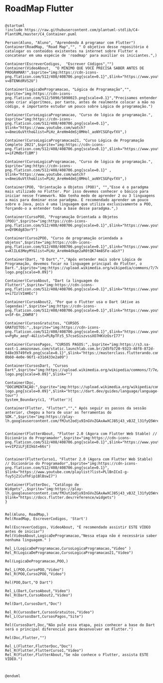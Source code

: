 # RoadMap Flutter

<!-- ![Diagram Image Link](https://www.plantuml.com/plantuml/svg/pLTBRnl94RxhLzGEWjW6E4DoI8cI0I5BKzGZ4aMQb1Jx91IdYwDUzqoFktiehu8zvH0amFu8Om-BFUJaMwxpnz8zeo6eXv9Da5W1RB4VKr_NLu_gwc-rGMNoH6nymzD8v8pWofXClsus5Lu7CJTN-JpNf2AP6afD4CcacGbCdOol3HDytXnq_ObREX-TD1FKXfHTkXnO2UGfgI1p-1iJKbgcB_iYJsK3lFBNSuDCKShiFmbzo9IC5IQem1u4-o8t5irxjR42UpcLo4QOMK4t0Zlq6fx3WJ78-NTa-5828wq956LISrDyKLn2yGj4Q538s89B3IMXuk_C3kaJruuSQKWHk1seb0neELTKwm3a92m2fMWd2UG90kci-2NY18pWXPB84inUG8OA0VDFNF3gA9xoYAF33xp6guqrCaCTALgI6aZ6OwaR05wz18FYIxdewAqRu88palsvp8txV0oZuiVJez4OtfuFuM8yAFuAa-bmS3Jhmwp_PZY5_kdPS0PxGxiyFfZsH_tfDrxZDpfJtD2knvFuTUtnYAK-joordwLni11etAnq-MOxR7PRs-v_hxKLsFq_wWW5xRQ2zWyMJl3qmwvN0rrVNmVVMmNpEPNIrsYYgzyjTz-S3K-FsVHY5fvxT-nm8cCUuHvDRjqVeGkHa-ABMtRMhJUAdukVPENm_uJ2PckdLVvfXPq79Bo9eeXhJ5n8k6XdL8QXX4WvJwA8fIh-PXBdg4mgC9WQgsVfMQUa8XI9axHIGaPE11AhBwGMel9cmyKXJwoq4oOWRNA62lB48kQHl0swDURPElFWhja6kTAoijrTovKRJbey2TG0WFzo5C2l38FjXFXMVc7CbVojuDhiJauERoxxYWwJBajctxL6Xr9SeZnzFvWTx7zSBjvTU8rVGJnihwW_5Jema4aco4W8Ms7xkVA0xuSZDbTd_Cte_zcXy1KzEXcFBSsnufIQMrSXZ5qzbnhSxYjNussI3hKcbqIohBCiJX0Iv1fommM_GUQohIxQ0Koa0gvBqoqfgSh-5KMahFoy-AnvLE7SrcW5AJdyXSA4hgNw4C2fKyLGUeMG42jzWDMDfI04cKC7h8tY76DADLJAL91C9jnT5WvnfMm0nLz0aJMUXN3Qrc3tIu24t-CINQ7Xsl7D4rmTbC37d6h6G9yYaMk-nAhs89IsN4XL_8mfaxwpvAgU6SdGpkUe2TXTpHxBiSejTrFeraaCxtlekTBfxVlMCOktErAzVoITmef3ENwGDY0T6LQHaHMPvw9nB8vEjZeZ-dxq_c4IVVX88KvRvkrnhvjip_R9nmDzZ-uUAkEI2DoWl2IzVbPyMRlDN71MyVLaXMoiKcLHNc7fUjXPiwGHpr00MoLP0sHvOF24tV9CI6J1DV_04s8S0wdYffjbRjQq5aXagfkzPe-Q3iSNCfPtRDZQ-U6XN-iMo7Coy79DopNTdYqaUU_eHbmS9OV3w2dLGvTOKfMfl58OSersLd7g6xuaG0s2OXUa-jdeRExxM-bb-EuFq-r7wEW3XIRdHcgNP-VJsNW6jjCyEpyw6yzUUurdKdeIJvUNI1yNVhVEfsbsjd-pURdPYpJDkBvPQlrkt3iylhWPQtNKwpr6ReBnEh59_-2VaDATGADFg8tV3Z316vdYjIxLqiOn30JcQNGbSEuMWxbgXcnpCU-5BN-d4tRyxlPYsz_kXSpVx6vJPwVNtLdGphyoGVNgYWHg7IogI7AblpuYo-U2HyrCIPP7HZUftMr7Ez6ctvfljVmkjSZVsLgqVUgqMRVJeH1REu-PuhR0L1Dmi_zbpjSixpv_zcJaaduyE1yDJy_wnP-BFurVVnKrQbJcYXsZPJFEEIFT55WLdjN0Dp9NpduRKnBrWxT-jxug5-iPF7W1lfWPY_-Y-kp1xlhZpxlVIMZDjU4AXhEp8LmKF-uDnx1wdTGTZbSXhm4zzlZoJabh13AO8QJ5J-NxEQN8hXQV5PUWSKxAhgHNTngJm8CI__BaqJVT4_rj5L6rwFJV40tRjN0f-wYak_zhfTouRcngoVhKrLvuVxFSAeE_lbnhl79nxJhoqFtKaFUtmplxQxkw0hUnlH9TMxzVP6yJi5RYuQUkPDtxRFqZbq9UsTTckI1OURhkDkiUUTKdtbv8cbJn6UHw5y0NfCXEKDpslAGfNKgnjDAKhFfmgyEtbB8y4Vy0) -->

```plantuml

@startuml
!include https://raw.githubusercontent.com/plantuml-stdlib/C4-PlantUML/master/C4_Container.puml

Person(Aluno, "Aluno", "Aprendendo A programar com Flutter")
Container(RoadMap, "Road Map","", " O objetivo desse repositório é catalogar os conteúdos existentes na internet sobre Flutter e concatenar em uma espécie de 'roadmap' para auxiliar os iniciantes.",)

Container(EscreverCodigos,  "Escrever Códigos","")
Container(VideoAbout,  "O MÍNIMO QUE VOCÊ PRECISA SABER ANTES DE PROGRAMAR!",$sprite="img:https://cdn-icons-png.flaticon.com/512/408/408706.png{scale=0.1}",$link="https://www.youtube.com/watch?v=BTENKdRVS2U")

Container(LogicaDeProgramacao, "Lógica de Programação","", $sprite="img:https://cdn-icons-png.flaticon.com/512/5090/5090023.png{scale=0.1}","Precisamos entender como criar algorítmos, por tanto, antes de realmente colocar a mão no código, é importante estudar um pouco sobre Lógica de programação.")

Container(CursoLogicaProgramacao, "Curso de lógica de programação.",   $sprite="img:https://cdn-icons-png.flaticon.com/512/408/408706.png{scale=0.1}", $link="https://www.youtube.com/watch?v=8mei6uVttho&list=PLHz_AreHm4dmSj0MHol_aoNYCSGFqvfXV",)

Container(CursoLogicaProgramacao21, "Curso Lógica de Programação Completo 2021",$sprite="img:https://cdn-icons-png.flaticon.com/512/408/408706.png{scale=0.1}",$link="https://www.youtube.com/watch?v=iF2MdbrTiBM")

Container(CursoLogicaProgramacao, "Curso de lógica de programação.",   $sprite="img:https://cdn-icons-png.flaticon.com/512/408/408706.png{scale=0.1}" , $link="https://www.youtube.com/watch?v=8mei6uVttho&list=PLHz_AreHm4dmSj0MHol_aoNYCSGFqvfXV",)

Container(POO, "Orientação a Objetos (POO)", "","Esse é o paradgma mais utilizado no Flutter. Por isso devemos conhecer o básico para iniciar nesse framework. Não tenha medo de aprender 2 ou 3 linguagens a mais para dominar esse paradgma. É recomendado aprender um pouco sobre o Java, pois é uma linguagem que utiliza exclusivamente a POO, forçando-o a entender toda a base desse paradgma.",)

Container(CursoPOO, "Programação Orientada a Objetos (POO)",$sprite="img:https://cdn-icons-png.flaticon.com/512/408/408706.png{scale=0.1}",$link="https://www.youtube.com/watch?v=QY0Kdg83orY")

Container(Curso2POO, "Curso de programação oriendada a objetos",$sprite="img:https://cdn-icons-png.flaticon.com/512/408/408706.png{scale=0.1}",$link="https://www.youtube.com/watch?v=KlIL63MeyMY&list=PLHz_AreHm4dkqe2aR0tQK74m8SFe-aGsY")

Container(Dart, "O Dart","","Após entender mais sobre Lógica de Programação, devemos focar na linguagem principal do Flutter, o Dart.",$sprite="img:https://upload.wikimedia.org/wikipedia/commons/7/7e/Dart-logo.png{scale=0.09}")

Container(CursoAbout, "Dart (a linguagem do Flutter)",$sprite="img:https://cdn-icons-png.flaticon.com/512/408/408706.png{scale=0.1}",$link="https://www.youtube.com/watch?v=i7IzlVImHEc")

Container(CursoAbout2, "Por que o Flutter usa o Dart (Ative as legendas)",$sprite="img:https://cdn-icons-png.flaticon.com/512/408/408706.png{scale=0.1}",$link="https://www.youtube.com/watch?v=5F-6n_2XWR8")

Container(CursosGratuitos, "CURSOS GRATUITOS:",,$sprite="img:https://cdn-icons-png.flaticon.com/512/408/408706.png{scale=0.1}",$link="https://www.youtube.com/watch?v=PgRv_aeqf-4&list=PLRpTFz5_57cseSiszvssXO7HKVzOsrI77")

Container(CursosPagos, "CURSOS PAGOS:",,$sprite="img:https://s3.sa-east-1.amazonaws.com/static.launchlab.com.br/2d5fb720-9323-48f8-872d-548e39749fe9.png{scale=0.1}",$link="https://masterclass.flutterando.com.br/public/products/e141c9c5-0b60-4e0e-96f1-e31d433e2a09")

Container(CursosDart, "Cursos Dart",$sprite="img:https://upload.wikimedia.org/wikipedia/commons/7/7e/Dart-logo.png{scale=0.09}",$link="")

Container(Doc, "DOCUMENTAÇÃO:",$sprite="img:https://upload.wikimedia.org/wikipedia/commons/7/7e/Dart-logo.png{scale=0.09}",$link="https://dart.dev/guides/language/language-tour")
System_Boundary(c1, 'Flutter'){
    
Container(Flutter, "Flutter",""," Após seguir os passos da sessão anterior, chegou a hora de usar as ferramentas do SDK.",$sprite="img:https://play-lh.googleusercontent.com/fMJut2odju9InGVvZGAxAwXCJ85j43_vBJZ_l31fyQ5WreWOEom5kU3RdzX0rppj1cnj{scale=0.2}")


Container(FlutterAbout, "Flutter 2.0 (Agora com Flutter Web Stable) // Dicionário do Programador",$sprite="img:https://cdn-icons-png.flaticon.com/512/408/408706.png{scale=0.1}",$link="https://www.youtube.com/watch?v=vIP2iLFjEIk&t=66s")


Container(FlutterCurso1, "Flutter 2.0 (Agora com Flutter Web Stable) // Dicionário do Programador",$sprite="img:https://cdn-icons-png.flaticon.com/512/408/408706.png{scale=0.1}", $link="https://www.youtube.com/playlist?list=PLlBnICoI-g-fuy5jZiCufhFip1BlBswI7")

Container(FlutterDoc, "Catálogo de Widgets",,$sprite="img:https://play-lh.googleusercontent.com/fMJut2odju9InGVvZGAxAwXCJ85j43_vBJZ_l31fyQ5WreWOEom5kU3RdzX0rppj1cnj{scale=0.2}", $link="https://docs.flutter.dev/reference/widgets")
}


Rel(Aluno, RoadMap,)
Rel(RoadMap, EscreverCodigos, 'Start')

Rel(EscreverCodigos, VideoAbout, "É recomendado assistir ESTE VÍDEO  antes de iniciar")
Rel(VideoAbout,LogicaDeProgramacao,"Nessa etapa não é necessário saber nenhuma linguagem." )

Rel_L(LogicaDeProgramacao,CursoLogicaProgramacao,"Video" )
Rel_R(LogicaDeProgramacao,CursoLogicaProgramacao21,"Video")

Rel(LogicaDeProgramacao,POO,)

Rel_L(POO,CursoPOO,"Video")
Rel_R(POO,Curso2POO,"Video")

Rel(POO,Dart,"O Dart")

Rel_L(Dart,CursoAbout,"Video")
Rel_R(Dart,CursoAbout2,"Video")

Rel(Dart,CursosDart,"Doc")

Rel_R(CursosDart,CursosGratuitos,"Video")
Rel_L(CursosDart,CursosPagos,"Site")

Rel(CursosDart,Doc,"Não pule essa etapa, pois conhecer a base do Dart será o principal diferencial para desenvolver em Flutter.")

Rel(Doc,Flutter,"")

Rel_L(Flutter,FlutterDoc,"Doc")
Rel_R(Flutter,FlutterCurso1,"Video")
Rel_R(Flutter,FlutterAbout,"Se não conhece o Flutter, assista ESTE VÍDEO.")



@enduml
```
